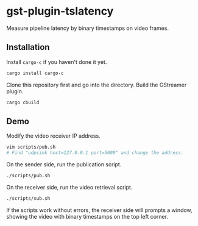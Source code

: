 # gst-plugin-tslatency

Measure pipeline latency by binary timestamps on video frames.

## Installation

Install `cargo-c` if you haven't done it yet.


```sh
cargo install cargo-c
```

Clone this repository first and go into the directory. Build the
GStreamer plugin.


```sh
cargo cbuild
```


## Demo

Modify the video receiver IP address.

```sh
vim scripts/pub.sh
# Find "udpsink host=127.0.0.1 port=5000" and change the address.
```

On the sender side, run the publication script.

```sh
./scripts/pub.sh
```

On the receiver side, run the video retrieval script.

```sh
./scripts/sub.sh
```

If the scripts work without errors, the receiver side will prompts a
window, showing the video with binary timestamps on the top left
corner.
